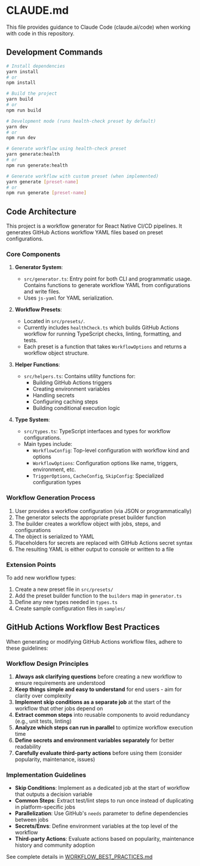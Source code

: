 # CLAUDE.md

This file provides guidance to Claude Code (claude.ai/code) when working with code in this repository.

## Development Commands

```bash
# Install dependencies
yarn install
# or
npm install

# Build the project
yarn build
# or
npm run build

# Development mode (runs health-check preset by default)
yarn dev
# or
npm run dev

# Generate workflow using health-check preset
yarn generate:health
# or
npm run generate:health

# Generate workflow with custom preset (when implemented)
yarn generate [preset-name]
# or
npm run generate [preset-name]
```

## Code Architecture

This project is a workflow generator for React Native CI/CD pipelines. It generates GitHub Actions workflow YAML files based on preset configurations.

### Core Components

1. **Generator System**:
   - `src/generator.ts`: Entry point for both CLI and programmatic usage. Contains functions to generate workflow YAML from configurations and write files.
   - Uses `js-yaml` for YAML serialization.

2. **Workflow Presets**:
   - Located in `src/presets/`.
   - Currently includes `healthCheck.ts` which builds GitHub Actions workflow for running TypeScript checks, linting, formatting, and tests.
   - Each preset is a function that takes `WorkflowOptions` and returns a workflow object structure.

3. **Helper Functions**:
   - `src/helpers.ts`: Contains utility functions for:
     - Building GitHub Actions triggers
     - Creating environment variables
     - Handling secrets
     - Configuring caching steps
     - Building conditional execution logic

4. **Type System**:
   - `src/types.ts`: TypeScript interfaces and types for workflow configurations.
   - Main types include:
     - `WorkflowConfig`: Top-level configuration with workflow kind and options
     - `WorkflowOptions`: Configuration options like name, triggers, environment, etc.
     - `TriggerOptions`, `CacheConfig`, `SkipConfig`: Specialized configuration types

### Workflow Generation Process

1. User provides a workflow configuration (via JSON or programmatically)
2. The generator selects the appropriate preset builder function
3. The builder creates a workflow object with jobs, steps, and configurations
4. The object is serialized to YAML
5. Placeholders for secrets are replaced with GitHub Actions secret syntax
6. The resulting YAML is either output to console or written to a file

### Extension Points

To add new workflow types:
1. Create a new preset file in `src/presets/`
2. Add the preset builder function to the `builders` map in `generator.ts`
3. Define any new types needed in `types.ts`
4. Create sample configuration files in `samples/`

## GitHub Actions Workflow Best Practices

When generating or modifying GitHub Actions workflow files, adhere to these guidelines:

### Workflow Design Principles

1. **Always ask clarifying questions** before creating a new workflow to ensure requirements are understood
2. **Keep things simple and easy to understand** for end users - aim for clarity over complexity
3. **Implement skip conditions as a separate job** at the start of the workflow that other jobs depend on
4. **Extract common steps** into reusable components to avoid redundancy (e.g., unit tests, linting)
5. **Analyze which steps can run in parallel** to optimize workflow execution time
6. **Define secrets and environment variables separately** for better readability
7. **Carefully evaluate third-party actions** before using them (consider popularity, maintenance, issues)

### Implementation Guidelines

- **Skip Conditions**: Implement as a dedicated job at the start of workflow that outputs a decision variable
- **Common Steps**: Extract test/lint steps to run once instead of duplicating in platform-specific jobs
- **Parallelization**: Use GitHub's `needs` parameter to define dependencies between jobs
- **Secrets/Envs**: Define environment variables at the top level of the workflow
- **Third-party Actions**: Evaluate actions based on popularity, maintenance history and community adoption

See complete details in [WORKFLOW_BEST_PRACTICES.md](/WORKFLOW_BEST_PRACTICES.md)